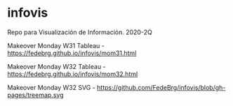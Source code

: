 # infovis
Repo para Visualización de Información. 2020-2Q

Makeover Monday W31 Tableau - https://fedebrg.github.io/infovis/mom31.html

Makeover Monday W32 Tableau - https://fedebrg.github.io/infovis/mom32.html

Makeover Monday W32 SVG - https://github.com/FedeBrg/infovis/blob/gh-pages/treemap.svg
